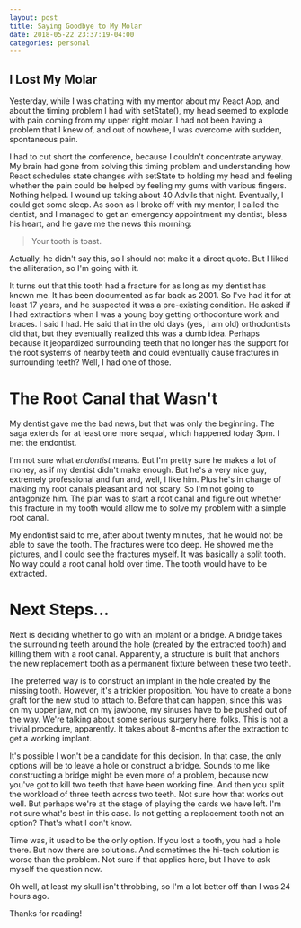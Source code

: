 ```yaml
---
layout: post
title: Saying Goodbye to My Molar
date: 2018-05-22 23:37:19-04:00
categories: personal
---
```


## I Lost My Molar

Yesterday, while I was chatting with my mentor about my React App, and about the timing problem I
had with setState(), my head seemed to explode with pain coming from my upper right molar.  I had
not been having a problem that I knew of, and out of nowhere, I was overcome with sudden,
spontaneous pain.

I had to cut short the conference, because I couldn't concentrate anyway.  My brain had gone from
solving this timing problem and understanding how React schedules state changes with setState to
holding my head and feeling whether the pain could be helped by feeling my gums with various
fingers.  Nothing helped.  I wound up taking about 40 Advils that night.  Eventually, I could get
some sleep.  As soon as I broke off with my mentor, I called the dentist, and I managed to get an
emergency appointment my dentist, bless his heart, and he gave me the news this morning: 

> Your tooth is toast.

Actually, he didn't say this, so I should not make it a direct quote.  But I liked the
alliteration, so I'm going with it.  

It turns out that this tooth had a fracture for as long as my dentist has known me.  It has been
documented as far back as 2001.  So I've had it for at least 17 years, and he suspected it was a
pre-existing condition.  He asked if I had extractions when I was a young boy getting
orthodonture work and braces.  I said I had.  He said that in the old days (yes, I am old)
orthodontists did that, but they eventually realized this was a dumb idea.  Perhaps because it
jeopardized surrounding teeth that no longer has the support for the root systems of nearby teeth
and could eventually cause fractures in surrounding teeth?  Well, I had one of those.

# The Root Canal that Wasn't

My dentist gave me the bad news, but that was only the beginning.  The saga extends for at least
one more sequal, which happened today 3pm.  I met the endontist.

I'm not sure what _endontist_ means.  But I'm pretty sure he makes a lot of money, as if my
dentist didn't make enough.  But he's a very nice guy, extremely professional and fun and, well,
I like him.  Plus he's in charge of making my root canals pleasant and not scary.  So I'm not
going to antagonize him.  The plan was to start a root canal and figure out whether this fracture
in my tooth would allow me to solve my problem with a simple root canal.

My endontist said to me, after about twenty minutes, that he would not be able to save the tooth.
The fractures were too deep.  He showed me the pictures, and I could see the fractures myself.
It was basically a split tooth.  No way could a root canal hold over time.  The tooth would have
to be extracted.

# Next Steps...

Next is deciding whether to go with an implant or a bridge.  A bridge takes the surrounding teeth
around the hole (created by the extracted tooth) and killing them with a root canal.  Apparently,
a structure is built that anchors the new replacement tooth as a permanent fixture between these
two teeth.  

The preferred way is to construct an implant in the hole created by the missing tooth.  However,
it's a trickier proposition.  You have to create a bone graft for the new stud to attach to.
Before that can happen, since this was on my upper jaw, not on my jawbone, my sinuses have to be
pushed out of the way.  We're talking about some serious surgery here, folks.  This is not a
trivial procedure, apparently.  It takes about 8-months after the extraction to get a working
implant.

It's possible I won't be a candidate for this decision.  In that case, the only options will be
to leave a hole or construct a bridge.  Sounds to me like constructing a bridge might be even
more of a problem, because now you've got to kill two teeth that have been working fine.  And
then you split the workload of three teeth across two teeth.  Not sure how that works out well.
But perhaps we're at the stage of playing the cards we have left.  I'm not sure what's best in
this case.  Is not getting a replacement tooth not an option?  That's what I don't know.

Time was, it used to be the only option.  If you lost a tooth, you had a hole there.  But now
there are solutions.  And sometimes the hi-tech solution is worse than the problem.  Not sure if
that applies here, but I have to ask myself the question now.  

Oh well, at least my skull isn't throbbing, so I'm a lot better off than I was 24 hours ago.

Thanks for reading!
